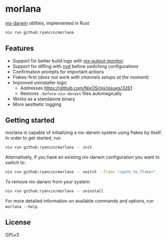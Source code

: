# morlana

[nix-darwin](https://github.com/LnL7/nix-darwin) utilities, implemented in Rust

```sh
nix run github:ryanccn/morlana
```

## Features

- Support for better build logs with [nix-output-monitor](https://github.com/maralorn/nix-output-monitor)
- Support for diffing with [nvd](https://gitlab.com/khumba/nvd) before switching configurations
- Confirmation prompts for important actions
- Flakes-first (_does not work with channels setups at the moment_)
- Improved uninstaller logic
  - Addresses https://github.com/NixOS/nix/issues/3261
  - Restores `.before-nix-darwin` files automagically
- Works as a standalone binary
- More aesthetic logging

## Getting started

morlana is capable of initializing a nix-darwin system using flakes by itself. In order to get started, run

```sh
nix run github:ryanccn/morlana -- init
```

Alternatively, if you have an existing nix-darwin configuration you want to switch to:

```sh
nix run github:ryanccn/morlana -- switch --flake "<path_to_flake>"
```

To remove nix-darwin from your system:

```sh
nix run github:ryanccn/morlana -- uninstall
```

For more detailed information on available commands and options, run `morlana --help`.

## License

GPLv3
